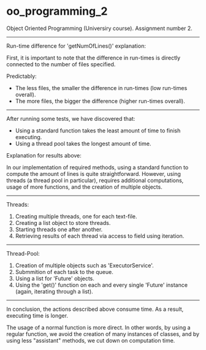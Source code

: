 # oo_programming_2
Object Oriented Programming (Universiry course). Assignment number 2.

----------------------------------------------------

Run-time difference for 'getNumOfLines()' explanation:

First, it is important to note that the difference in run-times is 
directly connected to the number of files specified.

Predictably:
- The less files, the smaller the difference in run-times (low run-times overall).
- The more files, the bigger the difference (higher run-times overall).
----------------------------------------------------
After running some tests, we have discovered that:

- Using a standard function takes the least amount of time to finish executing.
- Using a thread pool takes the longest amount of time.

Explanation for results above:

In our implementation of required methods,
using a standard function to compute the amount of lines is quite straightforward.
However, using threads (a thread pool in particular), requires additional computations,
usage of more functions, and the creation of multiple objects.

----------------------------------------------------
Threads:

1. Creating multiple threads, one for each text-file.
2. Creating a list object to store threads.
3. Starting threads one after another.
4. Retrieving results of each thread via access to field using iteration.
----------------------------------------------------
Thread-Pool:

1. Creation of multiple objects such as 'ExecutorService'.
2. Submmition of each task to the queue.
3. Using a list for 'Future' objects.
4. Using the 'get()' function on each and every single
   'Future' instance (again, iterating through a list).

----------------------------------------------------
In conclusion,
the actions described above consume time. 
As a result, executing time is longer.

The usage of a normal function is more direct.
In other words, by using a regular function, we avoid the creation of
many instances of classes, and by using less "assistant" methods,
we cut down on computation time.
